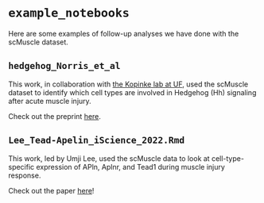 # `example_notebooks`
Here are some examples of follow-up analyses we have done with the scMuscle dataset.

## `hedgehog_Norris_et_al`
This work, in collaboration with [the Kopinke lab at UF](https://www.kopinkelab.com/), used the scMuscle dataset to identify which cell types are involved in Hedgehog (Hh) signaling after acute muscle injury.

Check out the preprint [here](https://www.biorxiv.org/content/10.1101/2022.08.15.504012v1).

## `Lee_Tead-Apelin_iScience_2022.Rmd`
This work, led by Umji Lee, used the scMuscle data to look at cell-type-specific expression of APln, Aplnr, and Tead1  during muscle injury response.

Check out the paper [here](https://www.sciencedirect.com/science/article/pii/S2589004222008616?via%3Dihub)!
